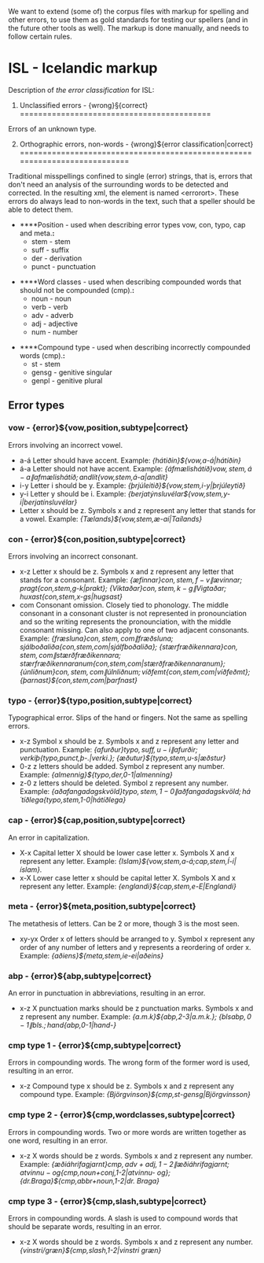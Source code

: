 We want to extend (some of) the corpus files with markup for spelling
and other errors, to use them as gold standards for testing our spellers
(and in the future other tools as well). The markup is done manually,
and needs to follow certain rules.

ISL - Icelandic markup
======================

Description of *the error classification* for ISL:

1. Unclassified errors - {wrong}§{correct}
==========================================

Errors of an unknown type.

2. Orthographic errors, non-words - {wrong}${error classification\|correct}
===========================================================================

Traditional misspellings confined to single (error) strings, that is,
errors that don't need an analysis of the surrounding words to be
detected and corrected. In the resulting xml, the element is named
&lt;errorort&gt;. These errors do always lead to non-words in the text,
such that a speller should be able to detect them.

-   ****Position - used when describing error types vow, con, typo, cap
    and meta.**:**
    -   stem - stem
    -   suff - suffix
    -   der - derivation
    -   punct - punctuation

<!-- -->

-   ****Word classes - used when describing compounded words that should
    not be compounded (cmp).**:**
    -   noun - noun
    -   verb - verb
    -   adv - adverb
    -   adj - adjective
    -   num - number

<!-- -->

-   ****Compound type - used when describing incorrectly compounded
    words (cmp).**:**
    -   st - stem
    -   gensg - genitive singular
    -   genpl - genitive plural

Error types
-----------

### vow - {error}${vow,position,subtype\|correct}

Errors involving an incorrect vowel.

-   a-á Letter should have accent. Example:
    *{hátiðin}${vow,a-á\|hátíðin}*
-   á-a Letter should not have accent. Example:
    *{áfmælishátíð}${vow,stem,á-a\|afmælishátíð};
    {andlít}${vow,stem,á-a\|andlit}*
-   i-y Letter i should be y. Example:
    *{þrjúleitið}${vow,stem,i-y\|þrjúleytið}*
-   y-i Letter y should be i. Example:
    *{berjatýnsluvélar${vow,stem,y-i\|berjatínsluvélar}*
-   Letter x should be z. Symbols x and z represent any letter that
    stands for a vowel. Example: *{Tælands}${vow,stem,æ-aí\|Taílands}*

### con - {error}${con,position,subtype\|correct}

Errors involving an incorrect consonant.

-   x-z Letter x should be z. Symbols x and z represent any letter that
    stands for a consonant. Example: *{æfinnar}${con,stem,f-v\|ævinnar};
    {pragt}${con,stem,g-k\|prakt}; {Viktaðar}${con,stem,k-g\|Vigtaðar};
    {huxast}${con,stem,x-gs\|hugsast}*
-   com Consonant omission. Closely tied to phonology. The middle
    consonant in a consonant cluster is not represented in
    pronounciation and so the writing represents the pronounciation,
    with the middle consonant missing. Can also apply to one of two
    adjacent consonants. Example: *{fræsluna}${con,stem,com\|fræðsluna};
    {sjálboðaliða}${con,stem,com\|sjálfboðaliða};
    {stærfræðikennara}${con,stem,com\|stærðfræðikennara};
    {stærfræðikennaranum}${con,stem,com\|stærðfræðikennaranum};
    {únliðnum}${con,stem,com\|úlnliðnum};
    {víðfemt}${con,stem,com\|víðfeðmt};
    {þarnast}${con,stem,com\|þarfnast}*

### typo - {error}${typo,position,subtype\|correct}

Typographical error. Slips of the hand or fingers. Not the same as
spelling errors.

-   x-z Symbol x should be z. Symbols x and z represent any letter and
    punctuation. Example: *{afurður}${typo,suff,u-i\|afurðir};
    {verkiþ}${typo,punct,þ-.\|verki.}; {æðutur}${typo,stem,u-s\|æðstur}*
-   0-z z letters should be added. Symbol z represent any number.
    Example: *{almennig}${typo,der,0-1\|almenning}*
-   z-0 z letters should be deleted. Symbol z represent any number.
    Example: *{aðafangadagskvöld}${typo,stem,1-0\|aðfangadagskvöld};
    {há´tíðlega}${typo,stem,1-0\|hátíðlega}*

### cap - {error}${cap,position,subtype\|correct}

An error in capitalization.

-   X-x Capital letter X should be lower case letter x. Symbols X and x
    represent any letter. Example:
    *{Islam}${vow,stem,a-á;cap,stem,Í-í\|íslam}.*
-   x-X Lower case letter x should be capital letter X. Symbols X and x
    represent any letter. Example: *{englandi}${cap,stem,e-E\|Englandi}*

### meta - {error}${meta,position,subtype\|correct}

The metathesis of letters. Can be 2 or more, though 3 is the most seen.

-   xy-yx Order x of letters should be arranged to y. Symbol x represent
    any order of any number of letters and y represents a reordering of
    order x. Example: *{aðiens}${meta,stem,ie-ei\|aðeins}*

### abp - {error}${abp,subtype\|correct}

An error in punctuation in abbreviations, resulting in an error.

-   x-z X punctuation marks should be z punctuation marks. Symbols x and
    z represent any number. Example: *{a.m.k}${abp,2-3\|a.m.k.};
    {bls${abp,0-1\|bls.}; {hand}${abp,0-1\|hand-}*

### cmp type 1 - {error}${cmp,subtype\|correct}

Errors in compounding words. The wrong form of the former word is used,
resulting in an error.

-   x-z Compound type x should be z. Symbols x and z represent any
    compound type. Example: *{Björgvinson}${cmp,st-gensg\|Björgvinsson}*

### cmp type 2 - {error}${cmp,wordclasses,subtype\|correct}

Errors in compounding words. Two or more words are written together as
one word, resulting in an error.

-   x-z X words should be z words. Symbols x and z represent any number.
    Example: *{æðiáhrifagjarnt}${cmp,adv+adj,1-2\|æði áhrifagjarnt};
    {atvinnu-og}${cmp,noun+conj,1-2\|atvinnu- og};
    {dr.Braga}${cmp,abbr+noun,1-2\|dr. Braga}*

### cmp type 3 - {error}${cmp,slash,subtype\|correct}

Errors in compounding words. A slash is used to compound words that
should be separate words, resulting in an error.

-   x-z X words should be z words. Symbols x and z represent any
    number.*{vinstri/græn}${cmp,slash,1-2\|vinstri græn}*
